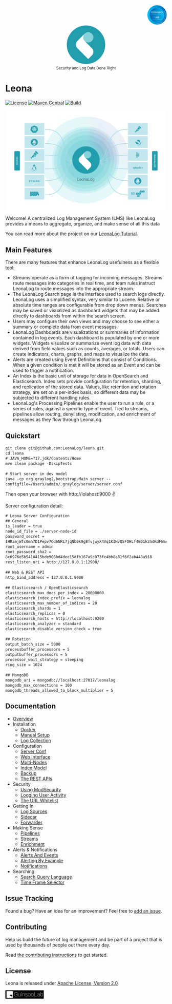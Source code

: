 <div align="right">
    <img src="https://raw.githubusercontent.com/LeonaLog/leona/main/misc/assets/guinsoolab-badge.png" width=60 alt="badge">
</div>
<div align="center">
    <img src="https://raw.githubusercontent.com/LeonaLog/leona/main/misc/assets/graylog.svg" width=120 alt="logo" />
    <br />
    <small>Security and Log Data Done Right</small>
</div>

# Leona

[![License](https://img.shields.io/badge/license-SSPL-green)](https://www.mongodb.com/licensing/server-side-public-license)
[![Maven Central](https://img.shields.io/maven-central/v/org.graylog2/graylog2-server.svg)](http://mvnrepository.com/artifact/org.graylog2/graylog2-server)
[![Build](https://github.com/Graylog2/graylog2-server/actions/workflows/build.yml/badge.svg)](https://github.com/Graylog2/graylog2-server/actions/workflows/build.yml)

![leona-hero](./misc/assets/leona-hero.png)

Welcome! A centralized Log Management System (LMS) like LeonaLog provides a means to aggregate, organize, and make sense of all this data

You can read more about the project on our [LeonaLog Tutorial](https://ciusji.gitbook.io/leona).

## Main Features

There are many features that enhance LeonaLog usefulness as a flexible tool:

- Streams operate as a form of tagging for incoming messages. Streams route messages into categories in real time, and team rules instruct LeonaLog to route messages into the appropriate stream.
- The LeonaLog Search page is the interface used to search logs directly. LeonaLog uses a simplified syntax, very similar to Lucene. Relative or absolute time ranges are configurable from drop down menus. Searches may be saved or visualized as dashboard widgets that may be added directly to dashboards from within the search screen.
- Users may configure their own views and may choose to see either a summary or complete data from event messages.
- LeonaLog Dashboards are visualizations or summaries of information contained in log events. Each dashboard is populated by one or more widgets. Widgets visualize or summarize event log data with data derived from field values such as counts, averages, or totals. Users can create indicators, charts, graphs, and maps to visualize the data.
- Alerts are created using Event Definitions that consist of Conditions. When a given condition is met it will be stored as an Event and can be used to trigger a notification.
- An Index is the basic unit of storage for data in OpenSearch and Elasticsearch. Index sets provide configuration for retention, sharding, and replication of the stored data. Values, like retention and rotation strategy, are set on a per-index basis, so different data may be subjected to different handling rules.
- LeonaLog's Processing Pipelines enable the user to run a rule, or a series of rules, against a specific type of event. Tied to streams, pipelines allow routing, denylisting, modification, and enrichment of messages as they flow through LeonaLog.

## Quickstart

```shell
git clone git@github.com:LeonaLog/leona.git
cd leona
# JAVA_HOME=?17.jdk/Contents/Home
mvn clean package -DskipTests

# Start server in dev model
java -cp org.graylog2.bootstrap.Main server --configfile=/Users/admin/.graylog/server/server.conf
```
Then open your browser with http://lolahost:9000 ✌ 

Server configuration detail:

```shell
# Leona Server Configuration
## General
is_leader = true
node_id_file = ./server-node-id
password_secret = IHRzmjWfc0mh7D1Pepv7Od6NRL7jqNb0k9g8fvjwyX4Vq1KIHvQSFOHLf4BO1k3hdKdFWmceKwy46BGqIk2NurWAUYSedspb
root_username = admin
root_password_sha2 = 8c6976e5b5410415bde908bd4dee15dfb167a9c873fc4bb8a81f6f2ab448a918
rest_listen_uri = http://127.0.0.1:12900/

## Web & REST API
http_bind_address = 127.0.0.1:9000

## Elasticsearch / OpenElasticsearch
elasticsearch_max_docs_per_index = 20000000
elasticsearch_index_prefix = leonalog
elasticsearch_max_number_of_indices = 20
elasticsearch_shards = 1
elasticsearch_replicas = 0
elasticsearch_hosts = http://localhost:9200
elasticsearch_analyzer = standard
elasticsearch_disable_version_check = true

## Rotation
output_batch_size = 5000
processbuffer_processors = 5
outputbuffer_processors = 5
processor_wait_strategy = sleeping
ring_size = 1024

## MongoDB
mongodb_uri = mongodb://localhost:27017/leonalog
mongodb_max_connections = 100
mongodb_threads_allowed_to_block_multiplier = 5
```

## Documentation

- [Overview](https://ciusji.gitbook.io/leona)
- Installation
  - [Docker](https://ciusji.gitbook.io/leona/installation/docker)
  - [Manual Setup](https://ciusji.gitbook.io/leona/installation/manual-setup)
  - [Log Collection](https://ciusji.gitbook.io/leona/installation/log-collection)
- Configuration
  - [Server Conf](https://ciusji.gitbook.io/leona/configuration/server-conf)
  - [Web Interface](https://ciusji.gitbook.io/leona/configuration/web-interface)
  - [Multi-Nodes](https://ciusji.gitbook.io/leona/configuration/multi-nodes)
  - [Index Model](https://ciusji.gitbook.io/leona/configuration/index-model)
  - [Backup](https://ciusji.gitbook.io/leona/configuration/backup)
  - [The REST APIs](https://ciusji.gitbook.io/leona/configuration/the-rest-apis)
- Security
  - [Using ModSecurity](https://ciusji.gitbook.io/leona/security/using-modsecurity)
  - [Logging User Activity](https://ciusji.gitbook.io/leona/security/logging-user-activity)
  - [The URL Whitelist](https://ciusji.gitbook.io/leona/security/the-url-whitelist)
- Getting In
  - [Log Sources](https://ciusji.gitbook.io/leona/getting-in/log-sources)
  - [Sidecar](https://ciusji.gitbook.io/leona/getting-in/sidecar)
  - [Forwarder](https://ciusji.gitbook.io/leona/getting-in/forwarder/forward-installation)
- Making Sense
  - [Pipelines](https://ciusji.gitbook.io/leona/making-sense/pipelines)
  - [Streams](https://ciusji.gitbook.io/leona/making-sense/streams)
  - [Enrichment](https://ciusji.gitbook.io/leona/making-sense/enrichment)
- Alerts & Notifications 
  - [Alerts And Events](https://ciusji.gitbook.io/leona/alerts-and-notifications/alerts-and-events)
  - [Alerting By Example](https://ciusji.gitbook.io/leona/alerts-and-notifications/alerting-by-example)
  - [Notifications](https://ciusji.gitbook.io/leona/alerts-and-notifications/notifications)
- Searching
  - [Search Query Language](https://ciusji.gitbook.io/leona/searching/search-query-language)
  - [Time Frame Selector](https://ciusji.gitbook.io/leona/searching/time-frame-selector)

## Issue Tracking

Found a bug? Have an idea for an improvement? Feel free to [add an issue](https://github.com/LeonaLog/leona/issues/new/choose).


## Contributing

Help us build the future of log management and be part of a project that is used by thousands of people out there every day.

Read [the contributing instructions](CONTRIBUTING.md) to get started.


## License

Leona is released under [Apache License, Version 2.0](http://www.apache.org/licenses/LICENSE-2.0)

<img src="https://raw.githubusercontent.com/GuinsooLab/glab/main/src/images/guinsoolab-group.svg" width="120" alt="license" />
